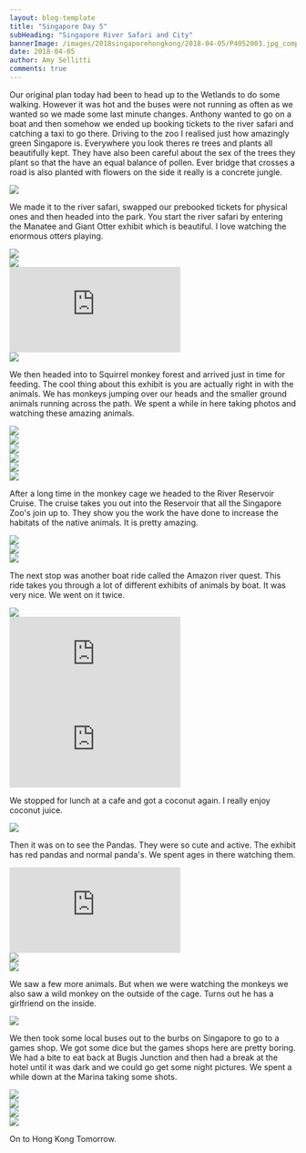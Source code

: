 ```yaml
---
layout: blog-template
title: "Singapore Day 5"
subHeading: "Singapore River Safari and City"
bannerImage: /images/2018singaporehongkong/2018-04-05/P4052003.jpg_compressed.JPEG
date: 2018-04-05
author: Amy Sellitti
comments: true
---
```


Our original plan today had been to head up to the Wetlands to do some walking. However it was hot and the buses were not running as often as we wanted so we made some last minute changes. Anthony wanted to go on a boat and then somehow we ended up booking tickets to the river safari and catching a taxi to go there. Driving to the zoo I realised just how amazingly green Singapore is. Everywhere you look theres re trees and plants all beautifully kept. They have also been careful about the sex of the trees they plant so that the have an equal balance of pollen. Ever bridge that crosses a road is also planted with flowers on the side it really is a concrete jungle. 

<div class="center-image"><img src="https://lh3.googleusercontent.com/gvc9yQIqKKeX4KRknbuh5Ww3xAYET5eWzB_TGk8eWVOaLZtJQkakq30uRqRXwhMCxG85lQezTAgo9SuCqSmiGBQ_n8QfTLxm1cDsAXnV8P7fpYEhuKEUhQrEhJ7FUz8phKVZs0I0BQ=w2400" /></div>

We made it to the river safari, swapped our prebooked tickets for physical ones and then headed into the park. You start the river safari by entering the Manatee and Giant Otter exhibit which is beautiful. I love watching the enormous otters playing.

<div class="center-image"><img src="/images/2018singaporehongkong/2018-04-05/IMG_8029.jpg_compressed.JPEG" /></div>
<div class="center-image"><img src="/images/2018singaporehongkong/2018-04-05/IMG_8034.jpg_compressed.JPEG" /></div>
<div class="center-video"><iframe src="https://www.youtube.com/embed/xpN8SMrOfNY" frameborder="0" allow="autoplay; encrypted-media" allowfullscreen></iframe></div>
<div class="center-image"><img src="/images/2018singaporehongkong/2018-04-05/IMG_8052.jpg_compressed.JPEG" /></div>

We then headed into to Squirrel monkey forest and arrived just in time for feeding. The cool thing about this exhibit is you are actually right in with the animals. We has monkeys jumping over our heads and the smaller ground animals running across the path. We spent a while in here taking photos and watching these amazing animals. 

<div class="center-image"><img src="/images/2018singaporehongkong/2018-04-05/IMG_8054.jpg_compressed.JPEG" /></div>
<div class="center-image"><img src="/images/2018singaporehongkong/2018-04-05/P4051957.jpg_compressed.JPEG" /></div>
<div class="center-image"><img src="/images/2018singaporehongkong/2018-04-05/P4051968.jpg_compressed.JPEG" /></div>
<div class="center-image"><img src="/images/2018singaporehongkong/2018-04-05/P4051975.jpg_compressed.JPEG" /></div>
<div class="center-image"><img src="/images/2018singaporehongkong/2018-04-05/IMG_8056.jpg_compressed.JPEG" /></div>
<div class="center-image"><img src="/images/2018singaporehongkong/2018-04-05/IMG_8074.jpg_compressed.JPEG" /></div>

After a long time in the monkey cage we headed to the River Reservoir Cruise. The cruise takes you out into the Reservoir that all the Singapore Zoo's join up to. They show you the work the have done to increase the habitats of the native animals.  It is pretty amazing.

<div class="center-image"><img src="/images/2018singaporehongkong/2018-04-05/IMG_8097.jpg_compressed.JPEG" /></div>
<div class="center-image"><img src="/images/2018singaporehongkong/2018-04-05/IMG_8100.jpg_compressed.JPEG" /></div>
<div class="center-image"><img src="/images/2018singaporehongkong/2018-04-05/IMG_8107.jpg_compressed.JPEG" /></div>

The next stop was another boat ride called the Amazon river quest. This ride takes you through a lot of different exhibits of animals by boat. It was very nice. We went on it twice. 

<div class="center-image"><img src="/images/2018singaporehongkong/2018-04-05/IMG_8116.jpg_compressed.JPEG" /></div>
<div class="center-video"><iframe src="https://www.youtube.com/embed/cLyexTXfUbQ" frameborder="0" allow="autoplay; encrypted-media" allowfullscreen></iframe></div>
<div class="center-video"><iframe src="https://www.youtube.com/embed/4rit_CRQcaM" frameborder="0" allow="autoplay; encrypted-media" allowfullscreen></iframe></div>

We stopped for lunch at a cafe and got a coconut again. I really enjoy coconut juice. 
<div class="center-image"><img src="/images/2018singaporehongkong/2018-04-05/IMG_8132.jpg_compressed.JPEG" /></div>

Then it was on to see the Pandas. They were so cute and active. The exhibit has red pandas and normal panda's. We spent ages in there watching them.

<div class="center-video"><iframe src="https://www.youtube.com/embed/ZD36Rxcdm0M" frameborder="0" allow="autoplay; encrypted-media" allowfullscreen></iframe></div>
<div class="center-image"><img src="/images/2018singaporehongkong/2018-04-05/IMG_8144.jpg_compressed.JPEG" /></div>
<div class="center-image"><img src="/images/2018singaporehongkong/2018-04-05/IMG_8133.jpg_compressed.JPEG" /></div>

We saw a few more animals. But when we were watching the monkeys we also saw a wild monkey on the outside of the cage. Turns out he has a girlfriend on the inside. 

<div class="center-image"><img src="/images/2018singaporehongkong/2018-04-05/IMG_8200.jpg_compressed.JPEG" /></div>

We then took some local buses out to the burbs on Singapore to go to a games shop. We got some dice but the games shops here are pretty boring. We had a bite to eat back at Bugis Junction and then had a break at the hotel until it was dark and we could go get some night pictures. We spent a while down at the Marina taking some shots.

<div class="center-image"><img src="/images/2018singaporehongkong/2018-04-05/IMG_8230.jpg_compressed.JPEG" /></div>
<div class="center-image"><img src="/images/2018singaporehongkong/2018-04-05/P4052041.jpg_compressed.JPEG" /></div>
<div class="center-image"><img src="/images/2018singaporehongkong/2018-04-05/P4052044.jpg_compressed.JPEG" /></div>
<div class="center-image"><img src="/images/2018singaporehongkong/2018-04-05/P4052051.jpg_compressed.JPEG" /></div>

On to Hong Kong Tomorrow.





